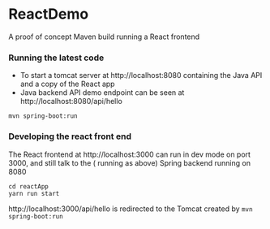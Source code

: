 # ReactDemo
 A proof of concept Maven build running a React frontend

### Running the latest code
* To start a tomcat server at http://localhost:8080 containing the Java API and a copy of the React app
* Java backend API demo endpoint can be seen at http://localhost:8080/api/hello
  

```.env
mvn spring-boot:run
```

### Developing the react front end
The React frontend at http://localhost:3000 can run in dev mode on port 3000, and still talk to the ( running as above) Spring backend running on 8080
```.env
cd reactApp
yarn run start
```

http://localhost:3000/api/hello is redirected to the Tomcat created by `mvn spring-boot:run`








